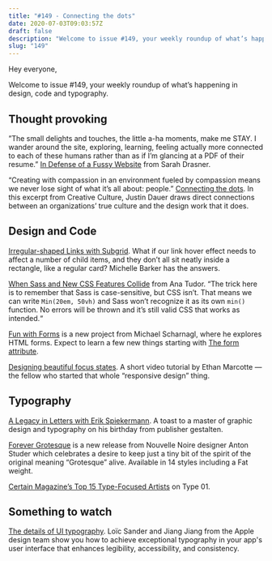 ```yaml
---
title: "#149 - Connecting the dots"
date: 2020-07-03T09:03:57Z
draft: false
description: "Welcome to issue #149, your weekly roundup of what’s happening in design, code and typography."
slug: "149"
---
```


Hey everyone,

Welcome to issue #149, your weekly roundup of what’s happening in design, code and typography.

## Thought provoking

”The small delights and touches, the little a-ha moments, make me STAY. I wander around the site, exploring, learning, feeling actually more connected to each of these humans rather than as if I’m glancing at a PDF of their resume.” [In Defense of a Fussy Website](https://css-tricks.com/in-defense-of-a-fussy-website/) from Sarah Drasner.

“Creating with compassion in an environment fueled by compassion means we never lose sight of what it’s all about: people.” [Connecting the dots](https://alistapart.com/article/creative-culture-excerpt/). In this excerpt from Creative Culture, Justin Dauer draws direct connections between an organizations’ true culture and the design work that it does.

## Design and Code

[Irregular-shaped Links with Subgrid](https://css-irl.info/irregular-shaped-links-with-subgrid). What if our link hover effect needs to affect a number of child items, and they don’t all sit neatly inside a rectangle, like a regular card? Michelle Barker has the answers.

[When Sass and New CSS Features Collide](https://css-tricks.com/when-sass-and-new-css-features-collide/) from Ana Tudor. “The trick here is to remember that Sass is case-sensitive, but CSS isn’t. That means we can write `Min(20em, 50vh)` and Sass won’t recognize it as its own `min()` function. No errors will be thrown and it’s still valid CSS that works as intended.“

[Fun with Forms](https://funwithforms.com/) is a new project from Michael Scharnagl, where he explores HTML forms. Expect to learn a few new things starting with [The form attribute](https://funwithforms.com/posts/form-attribute/).

[Designing beautiful focus states](https://thegymnasium.com/take5/designing-beautiful-focus-states). A short video tutorial by Ethan Marcotte — the fellow who started that whole “responsive design” thing.

## Typography

[A Legacy in Letters with Erik Spiekermann](https://gestalten.com/blogs/journal/a-legacy-in-letters-with-erik-spiekermann). A toast to a master of graphic design and typography on his birthday from publisher gestalten.

[Forever Grotesque](https://www.nouvellenoire.ch/product/forever-grotesk/) is a new release from Nouvelle Noire designer Anton Studer which celebrates a desire to keep just a tiny bit of the spirit of the original meaning “Grotesque” alive. Available in 14 styles including a Fat weight.

[Certain Magazine’s Top 15 Type-Focused Artists](http://type-01.com/guest-spot-certain-magazines-top-15-type-focused-artists/) on Type 01.

## Something to watch

[The details of UI typography](https://developer.apple.com/videos/play/wwdc2020/10175/). Loïc Sander and Jiang Jiang from the Apple design team show you how to achieve exceptional typography in your app's user interface that enhances legibility, accessibility, and consistency.
